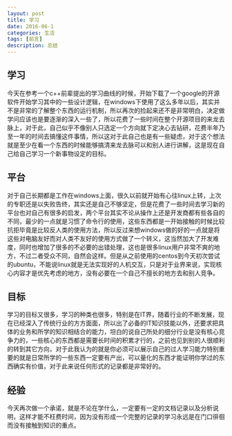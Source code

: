```yaml
---
layout: post
title: 学习
date: 2016-06-1
categories: 生活
tags: [前言]
description: 总结
---
```


## 学习

今天在参考一个c++前辈提出的学习曲线的时候，开始下载了一个google的开源软件开始学习其中的一些设计逻辑，在windows下使用了这么多年以后，其实并不是非常的了解整个东西的运行机制，所以再次的捡起来还不是非常明白，决定做学问应该也是要逐渐的深入一些了，所以花费了一些时间在整个开源项目的来龙去脉上，对于此，自己似乎不像别人只选定一个方向就下定决心去钻研，花费半年乃至一年的时间去搞懂这件事情，所以这对于此自己也是有一些疑虑，对于这个想法就是至少在看一个东西的时候能够搞清来龙去脉可以和别人进行讲解，这是现在自己给自己学习一个新事物设定的目标。

## 平台

对于自己长期都是工作在windows上面，很久以前就开始有心往linux上转，上次的专职还是以失败告终，其实还是自己不够坚定，但是花费了一些时间去学习新的平台也对自己有很多的启发，两个平台其实不论从操作上还是开发商都有些各自的不同，最少的一点就是习惯了命令行的使用，这些东西都是一开始接触的时候比较抗拒毕竟是比较反人类的使用方法，所以反过来想windows做的好的一点就是将这些对电脑友好而对人类不友好的使用方式做了一个转义，这当然加大了开发难度，同时也增加了很多的不必要的出错处理，这也是很多linux用户非常不爽的地方，不过二者受众不同，自然会这样。但是从之前使用的centos到今天初次尝试的ubuntu，不能说linux就是无法实现好的人机交互，只是对于业界来说，实现核心内容才是优先考虑的地方，没有必要在一个自己不擅长的地方去和别人竞争。

## 目标

学习的目标又很多，学习的种类也很多，特别是在IT界，随着行业的不断发展，现在已经深入了传统行业的方方面面，所以出了必备的IT知识技能以外，还要求把具体的业务和所学的知识相结合的能力，坦白的说自己所处的细分行业是没有核心竞争力的，一些核心的东西都是需要长时间的积累才行的，之前也见到别的人很顺利的转到其它方向，对于此我认为的就是你必须可以展示自己的过人学习能力特别重要的就是日常所学的一些东西一定要有产出，可以量化的东西才能证明你学过的东西确实有价值，对于此来说任何形式的记录都是非常好的。

## 经验

今天再次做一个承诺，就是不论在学什么，一定要有一定的文档记录以及分析说明，这样才能不枉费时间，因为没有形成一个完整的记录的学习永远是在门口徘徊而没有接触到知识的重点。













